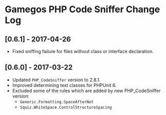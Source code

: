 # Gamegos PHP Code Sniffer Change Log

## [0.6.1] - 2017-04-26
* Fixed sniffing failure for files without class or interface declaration.

## [0.6.0] - 2017-03-22
* Updated `PHP_CodeSniffer` version to 2.8.1.
* Improved determining test classes for PHPUnit 6.
* Excluded some of the rules which are added by new PHP_CodeSniffer version:
  * `Generic.Formatting.SpaceAfterNot`
  * `Squiz.WhiteSpace.ControlStructureSpacing`
